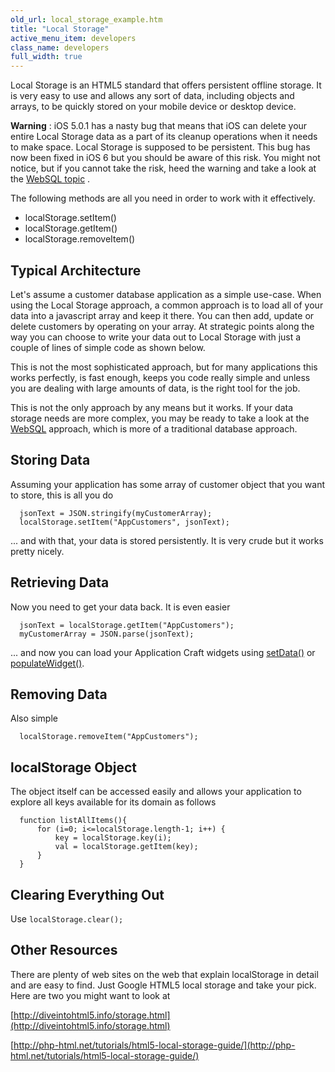 ```yaml
---
old_url: local_storage_example.htm
title: "Local Storage"
active_menu_item: developers
class_name: developers
full_width: true
---
```



Local Storage is an HTML5 standard that offers persistent offline storage. It is very easy to use and allows any sort of data, including objects and arrays, to be quickly stored on your mobile device or desktop device.

**Warning** : iOS 5.0.1 has a nasty bug that means that iOS can delete your entire Local Storage data as a part of its cleanup operations when it needs to make space. Local Storage is supposed to be persistent. This bug has now been fixed in iOS 6 but you should be aware of this risk. You might not notice, but if you cannot take the risk, heed the warning and take a look at the [WebSQL topic](/developers/documentation/product-guide/data-storage/mobile-client-side-data-storage/websql-sqlite) .

The following methods are all you need in order to work with it effectively.

- localStorage.setItem()
- localStorage.getItem()
- localStorage.removeItem()

## Typical Architecture

Let's assume a customer database application as a simple use-case. When using the Local Storage approach, a common approach is to load all of your data into a javascript array and keep it there. You can then add, update or delete customers by operating on your array. At strategic points along the way you can choose to write your data out to Local Storage with just a couple of lines of simple code as shown below.

This is not the most sophisticated approach, but for many applications this works perfectly, is fast enough, keeps you code really simple and unless you are dealing with large amounts of data, is the right tool for the job.

This is not the only approach by any means but it works. If your data storage needs are more complex, you may be ready to take a look at the [WebSQL](/developers/documentation/product-guide/data-storage/mobile-client-side-data-storage/websql-sqlite) approach, which is more of a traditional database approach.

## Storing Data

Assuming your application has some array of customer object that you want to store, this is all you do

      jsonText = JSON.stringify(myCustomerArray);
      localStorage.setItem("AppCustomers", jsonText);

... and with that, your data is stored persistently. It is very crude but it works pretty nicely.
## Retrieving Data

Now you need to get your data back. It is even easier

      jsonText = localStorage.getItem("AppCustomers");
      myCustomerArray = JSON.parse(jsonText);

... and now you can load your Application Craft widgets using [setData()](/developers/documentation/scripting-apis/client-api/widget-data-state-manipulation/setdata) or [populateWidget()](/developers/documentation/scripting-apis/client-api/widget-data-state-manipulation/populatewidget/).
## Removing Data

Also simple

      localStorage.removeItem("AppCustomers");
## localStorage Object

The object itself can be accessed easily and allows your application to explore all keys available for its domain as follows

      function listAllItems(){  
          for (i=0; i<=localStorage.length-1; i++) {  
              key = localStorage.key(i);  
              val = localStorage.getItem(key);  
          }  
      }  

## Clearing Everything Out

Use `localStorage.clear();`
     


## Other Resources

There are plenty of web sites on the web that explain localStorage in detail and are easy to find. Just Google HTML5 local storage and take your pick. Here are two you might want to look at

[http://diveintohtml5.info/storage.html](http://diveintohtml5.info/storage.html)

[http://php-html.net/tutorials/html5-local-storage-guide/](http://php-html.net/tutorials/html5-local-storage-guide/)
